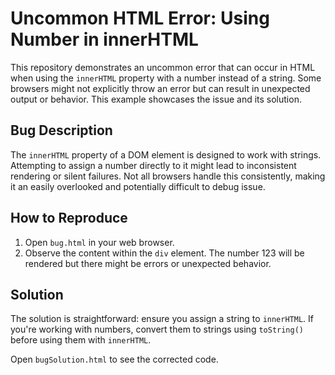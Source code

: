 # Uncommon HTML Error: Using Number in innerHTML

This repository demonstrates an uncommon error that can occur in HTML when using the `innerHTML` property with a number instead of a string.  Some browsers might not explicitly throw an error but can result in unexpected output or behavior. This example showcases the issue and its solution.

## Bug Description

The `innerHTML` property of a DOM element is designed to work with strings.  Attempting to assign a number directly to it might lead to inconsistent rendering or silent failures.  Not all browsers handle this consistently, making it an easily overlooked and potentially difficult to debug issue.

## How to Reproduce

1. Open `bug.html` in your web browser.
2. Observe the content within the `div` element. The number 123 will be rendered but there might be errors or unexpected behavior.

## Solution

The solution is straightforward: ensure you assign a string to `innerHTML`.  If you're working with numbers, convert them to strings using `toString()` before using them with `innerHTML`.

Open `bugSolution.html` to see the corrected code.